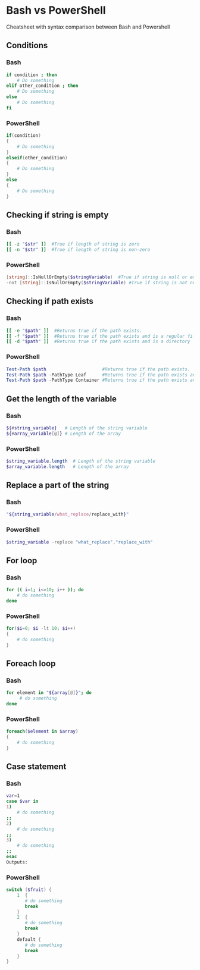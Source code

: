 # Bash vs PowerShell
Cheatsheet with syntax comparison between Bash and Powershell


## Conditions

### Bash

```bash
if condition ; then
    # Do something
elif other_condition ; then
    # Do something
else
    # Do something
fi
```

### PowerShell

```powershell
if(condition)
{
    # Do something
}
elseif(other_condition)
{
    # Do something
}
else
{
    # Do something
}
```

## Checking if string is empty

### Bash

```bash
[[ -z "$str" ]]  #True if length of string is zero
[[ -n "$str" ]]  #True if length of string is non-zero
```

### PowerShell
```powershell
[string]::IsNullOrEmpty($stringVariable)  #True if string is null or empty
-not [string]::IsNullOrEmpty($stringVariable) #True if string is not null and not empty
```

## Checking if path exists

### Bash

```bash
[[ -e "$path" ]]  #Returns true if the path exists.
[[ -f "$path" ]]  #Returns true if the path exists and is a regular file
[[ -d "$path" ]]  #Returns true if the path exists and is a directory
```

### PowerShell
```powershell
Test-Path $path                     #Returns true if the path exists.           
Test-Path $path -PathType Leaf      #Returns true if the path exists and is a regular file
Test-Path $path -PathType Container #Returns true if the path exists and is a directory
```


## Get the length of the variable

### Bash

```bash
${#string_variable}   # Length of the string variable
${#array_variable[@]} # Length of the array
```

### PowerShell
```powershell
$string_variable.length  # Length of the string variable
$array_variable.length   # Length of the array
```

## Replace a part of the string

### Bash

```bash
"${string_variable/what_replace/replace_with}"
```

### PowerShell
```powershell
$string_variable -replace "what_replace","replace_with"
```

## For loop

### Bash

```bash
for (( i=1; i<=10; i++ )); do 
    # do something
done
```

### PowerShell
```powershell
for($i=0; $i -lt 10; $i++)
{
    # do something
}
```

## Foreach loop

### Bash

```bash
for element in "${array[@]}"; do
     # do something
done
```

### PowerShell
```powershell
foreach($element in $array)
{
    # do something
}
```

## Case statement

### Bash

```bash
var=1
case $var in
1)
    # do something
;;
2)
    # do something
;;
3)
    # do something
;;
esac
Outputs:
```

### PowerShell
```powershell
switch ($fruit) {
    1  {
       # do something
       break
    }
    2  {
       # do something
       break
    }  
    default {
       # do something
       break
    }
}
```
